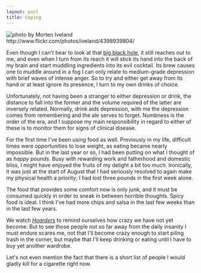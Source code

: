 ```yaml
---
layout: post
title: Coping
---
```


<img src="http://farm5.static.flickr.com/4014/4398939804_fc859af7ae.jpg" title="photo by Morten Iveland http://www.flickr.com/photos/iveland/4398939804/">

Even though I can't bear to look at that [big black hole]({{site.url}}/2010/09/02/in-order-to-remember-we-must-first-forget/), it still reaches out to me, and even when I turn from its reach it will stick its hand into the back of my brain and start muddling ingredients into its evil cocktail. Its brew causes one to muddle around in a fog I can only relate to medium-grade depression with brief waves of intense anger. So to try and either get away from its hand or at least ignore its presence, I turn to my own drinks of choice.

Unfortunately, not having been a stranger to either depression or drink, the distance to fall into the former and the volume required of the latter are inversely related. Normally, drink aids depression, with me the depression comes from remembering and the ale serves to forget. Numbness is the order of the era, and I suppose my main responsibility in regard to either of these is to monitor them for signs of clinical disease.

For the first time I've been using food as well. Previously in my life, difficult times were opportunities to lose weight, as eating became nearly impossible. But in the last year or so, I had been putting on what I thought of as _happy pounds_. Busy with rewarding work and fatherhood and domestic bliss, I might have enjoyed the fruits of my delight a bit too much. Ironically, it was just at the start of August that I had seriously resolved to again make my physical health a priority; I had lost three pounds in the first week alone. 

The food that provides some comfort now is only junk, and it must be consumed quickly in order to sneak in between horrible thoughts. Spicy food is ideal. I think I've had more chips and salsa in the last few weeks than in the last few years.

We watch _[Hoarders](http://www.aetv.com/hoarders/)_ to remind ourselves how crazy we have not yet become. But to see those people not so far away from the daily insanity I must endure scares me, not that I'll become crazy enough to start piling trash in the corner, but maybe that I'll keep drinking or eating until I have to buy yet another wardrobe. 

Let's not even mention the fact that there is a short list of people I would gladly kill for a cigarette right now.

<p class="postscript"></p>
